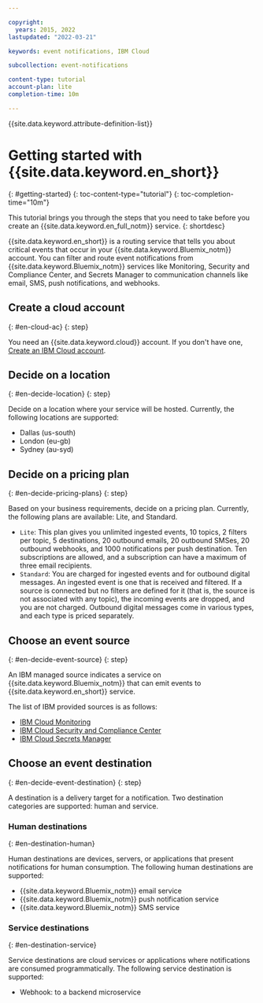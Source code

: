 ```yaml
---

copyright:
  years: 2015, 2022
lastupdated: "2022-03-21"

keywords: event notifications, IBM Cloud

subcollection: event-notifications

content-type: tutorial
account-plan: lite
completion-time: 10m

---
```


{{site.data.keyword.attribute-definition-list}}

# Getting started with {{site.data.keyword.en_short}}
{: #getting-started}
{: toc-content-type="tutorial"}
{: toc-completion-time="10m"}

This tutorial brings you through the steps that you need to take before you create an {{site.data.keyword.en_full_notm}} service.
{: shortdesc}

{{site.data.keyword.en_short}} is a routing service that tells you about critical events that occur in your {{site.data.keyword.Bluemix_notm}} account. You can filter and route event notifications from {{site.data.keyword.Bluemix_notm}} services like Monitoring, Security and Compliance Center, and Secrets Manager to communication channels like email, SMS, push notifications, and webhooks.

## Create a cloud account
{: #en-cloud-ac}
{: step}

You need an {{site.data.keyword.cloud}} account. If you don't have one, [Create an IBM Cloud account](https://cloud.ibm.com/registration/).

## Decide on a location
{: #en-decide-location}
{: step}

Decide on a location where your service will be hosted. Currently, the following locations are supported:

* Dallas (us-south)
* London (eu-gb)
* Sydney (au-syd)

## Decide on a pricing plan
{: #en-decide-pricing-plans}
{: step}

Based on your business requirements, decide on a pricing plan. Currently, the following plans are available: Lite, and Standard.

* `Lite`: This plan gives you unlimited ingested events, 10 topics, 2 filters per topic, 5 destinations, 20 outbound emails, 20 outbound SMSes, 20 outbound webhooks, and 1000 notifications per push destination. Ten subscriptions are allowed, and a subscription can have a maximum of three email recipients.
* `Standard`: You are charged for ingested events and for outbound digital messages. An ingested event is one that is received and filtered. If a source is connected but no filters are defined for it (that is, the source is not associated with any topic), the incoming events are dropped, and you are not charged. Outbound digital messages come in various types, and each type is priced separately.

## Choose an event source
{: #en-decide-event-source}
{: step}

An IBM managed source indicates a service on {{site.data.keyword.Bluemix_notm}} that can emit events to {{site.data.keyword.en_short}} service.

The list of IBM provided sources is as follows:
- [IBM Cloud Monitoring](https://cloud.ibm.com/docs/monitoring?topic=monitoring-notifications)
- [IBM Cloud Security and Compliance Center](https://cloud.ibm.com/docs/security-compliance?topic=security-compliance-event-notifications&interface=ui)
- [IBM Cloud Secrets Manager](https://cloud.ibm.com/docs/secrets-manager?topic=secrets-manager-event-notifications&interface=ui)

## Choose an event destination
{: #en-decide-event-destination}
{: step}

A destination is a delivery target for a notification. Two destination categories are supported: human and service.

### Human destinations
{: #en-destination-human}

Human destinations are devices, servers, or applications that present notifications for human consumption. The following human destinations are supported:

- {{site.data.keyword.Bluemix_notm}} email service
- {{site.data.keyword.Bluemix_notm}} push notification service
- {{site.data.keyword.Bluemix_notm}} SMS service

### Service destinations
{: #en-destination-service}

Service destinations are cloud services or applications where notifications are consumed programmatically. The following service destination is supported:

- Webhook: to a backend microservice
